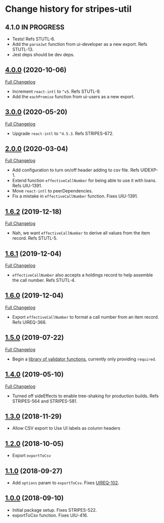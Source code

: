 # Change history for stripes-util

## 4.1.0 IN PROGRESS
* Tests! Refs STUTL-6.
* Add the `parseJwt` function from ui-developer as a new export. Refs STUTL-13.
* Jest deps should be dev deps.

## [4.0.0](https://github.com/folio-org/stripes-util/tree/v4.0.0) (2020-10-06)
[Full Changelog](https://github.com/folio-org/stripes-util/compare/v3.0.0...v4.0.0)

* Increment `react-intl` to `^v5`. Refs STUTL-9.
* Add the `eachPromise` function from ui-users as a new export.

## [3.0.0](https://github.com/folio-org/stripes-util/tree/v3.0.0) (2020-05-20)
[Full Changelog](https://github.com/folio-org/stripes-util/compare/v2.0.0...v3.0.0)

* Upgrade `react-intl` to `^4.5.3`. Refs STRIPES-672.

## [2.0.0](https://github.com/folio-org/stripes-util/tree/v2.0.0) (2020-03-04)
[Full Changelog](https://github.com/folio-org/stripes-util/compare/v1.6.2...v2.0.0)

* Add configuration to turn on/off header adding to csv file. Refs UIDEXP-1.
* Extend function `effectiveCallNumber` for being able to use it with loans. Refs UIU-1391.
* Move `react-intl` to peerDependencies.
* Fix a mistake in `effectiveCallNumber` function. Fixes UIU-1391.

## [1.6.2](https://github.com/folio-org/stripes-util/tree/v1.6.2) (2019-12-18)
[Full Changelog](https://github.com/folio-org/stripes-util/compare/v1.6.1...v1.6.2)

* Nah, we want `effectiveCallNumber` to derive all values from the item record. Refs STUTL-5.

## [1.6.1](https://github.com/folio-org/stripes-util/tree/v1.6.1) (2019-12-04)
[Full Changelog](https://github.com/folio-org/stripes-util/compare/v1.6.0...v1.6.1)

* `effectiveCallNumber` also accepts a holdings record to help assemble the call number. Refs STUTL-4.

## [1.6.0](https://github.com/folio-org/stripes-util/tree/v1.6.0) (2019-12-04)
[Full Changelog](https://github.com/folio-org/stripes-util/compare/v1.5.0...v1.6.0)

* Export `effectiveCallNumber` to format a call number from an item record. Refs UIREQ-366.

## [1.5.0](https://github.com/folio-org/stripes-util/tree/v1.4.0) (2019-07-22)
[Full Changelog](https://github.com/folio-org/stripes-util/compare/v1.4.0...v1.5.0)

* Begin a [library of validator functions](validators), currently only providing `required`.

## [1.4.0](https://github.com/folio-org/stripes-util/tree/v1.4.0) (2019-05-10)
[Full Changelog](https://github.com/folio-org/stripes-util/compare/v1.3.0...v1.4.0)

* Turned off sideEffects to enable tree-shaking for production builds. Refs STRIPES-564 and STRIPES-581.

## [1.3.0](https://github.com/folio-org/stripes-util/tree/v1.3.0) (2018-11-29)

* Allow CSV export to Use UI labels as column headers

## [1.2.0](https://github.com/folio-org/stripes-util/tree/v1.2.0) (2018-10-05)

* Export `exportToCsv`

## [1.1.0](https://github.com/folio-org/stripes-util/tree/v1.1.0) (2018-09-27)

* Add `options` param to `exportToCsv`. Fixes [UIREQ-102](https://issues.folio.org/browse/UIREQ-102).

## [1.0.0](https://github.com/folio-org/stripes-util/tree/v1.0.0) (2018-09-10)

* Initial package setup. Fixes STRIPES-522.
* exportToCsv function. Fixes UIU-416.
